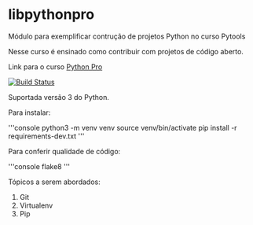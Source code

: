 # libpythonpro
Módulo para exemplificar contrução de projetos Python no curso Pytools

Nesse curso é ensinado como contribuir com projetos de código aberto.

Link para o curso [Python Pro](https://www.python.pro.br/)

[![Build Status](https://travis-ci.com/guilhermegouw/libpythonpro.svg?branch=master)](https://travis-ci.com/guilhermegouw/libpythonpro)

Suportada versão 3 do Python.

Para instalar:

'''console
python3 -m venv venv
source venv/bin/activate
pip install -r requirements-dev.txt
'''

Para conferir qualidade de código:

'''console
flake8
'''


Tópicos a serem abordados:

1. Git
2. Virtualenv
3. Pip
